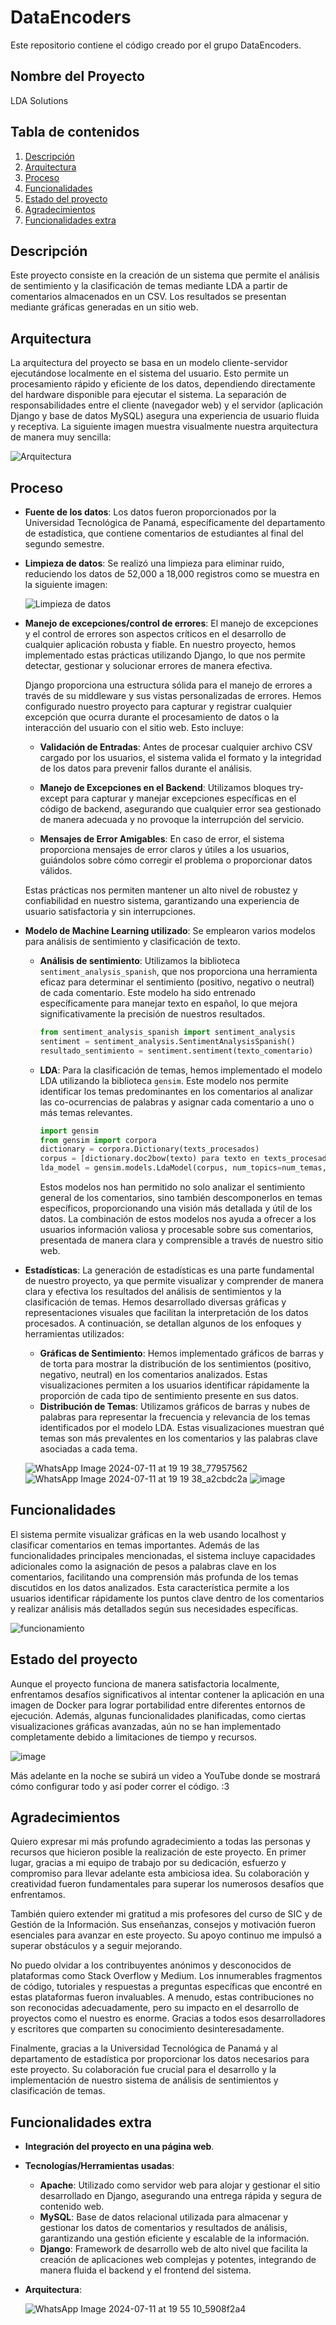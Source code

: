 # DataEncoders

Este repositorio contiene el código creado por el grupo DataEncoders.

## Nombre del Proyecto

LDA Solutions

## Tabla de contenidos

1. [Descripción](#descripción)
2. [Arquitectura](#arquitectura)
3. [Proceso](#proceso)
4. [Funcionalidades](#funcionalidades)
5. [Estado del proyecto](#estado-del-proyecto)
6. [Agradecimientos](#agradecimientos)
7. [Funcionalidades extra](#funcionalidades-extra)

## Descripción

Este proyecto consiste en la creación de un sistema que permite el análisis de sentimiento y la clasificación de temas mediante LDA a partir de comentarios almacenados en un CSV. Los resultados se presentan mediante gráficas generadas en un sitio web.

## Arquitectura

La arquitectura del proyecto se basa en un modelo cliente-servidor ejecutándose localmente en el sistema del usuario. Esto permite un procesamiento rápido y eficiente de los datos, dependiendo directamente del hardware disponible para ejecutar el sistema. La separación de responsabilidades entre el cliente (navegador web) y el servidor (aplicación Django y base de datos MySQL) asegura una experiencia de usuario fluida y receptiva. La siguiente imagen muestra visualmente nuestra arquitectura de manera muy sencilla:

![Arquitectura](https://github.com/user-attachments/assets/8e7c42d5-455f-45bd-ad36-3d657248c3c5)

## Proceso

- **Fuente de los datos**: Los datos fueron proporcionados por la Universidad Tecnológica de Panamá, específicamente del departamento de estadística, que contiene comentarios de estudiantes al final del segundo semestre.

- **Limpieza de datos**: Se realizó una limpieza para eliminar ruido, reduciendo los datos de 52,000 a 18,000 registros como se muestra en la siguiente imagen:

  ![Limpieza de datos](https://github.com/user-attachments/assets/50efd0c1-88f7-41a1-abda-ae5ff46516ae)

- **Manejo de excepciones/control de errores**: El manejo de excepciones y el control de errores son aspectos críticos en el desarrollo de cualquier aplicación robusta y fiable. En nuestro proyecto, hemos implementado estas prácticas utilizando Django, lo que nos permite detectar, gestionar y solucionar errores de manera efectiva.

  Django proporciona una estructura sólida para el manejo de errores a través de su middleware y sus vistas personalizadas de errores. Hemos configurado nuestro proyecto para capturar y registrar cualquier excepción que ocurra durante el procesamiento de datos o la interacción del usuario con el sitio web. Esto incluye:

  - **Validación de Entradas**: Antes de procesar cualquier archivo CSV cargado por los usuarios, el sistema valida el formato y la integridad de los datos para prevenir fallos durante el análisis.

  - **Manejo de Excepciones en el Backend**: Utilizamos bloques try-except para capturar y manejar excepciones específicas en el código de backend, asegurando que cualquier error sea gestionado de manera adecuada y no provoque la interrupción del servicio.

  - **Mensajes de Error Amigables**: En caso de error, el sistema proporciona mensajes de error claros y útiles a los usuarios, guiándolos sobre cómo corregir el problema o proporcionar datos válidos.

  Estas prácticas nos permiten mantener un alto nivel de robustez y confiabilidad en nuestro sistema, garantizando una experiencia de usuario satisfactoria y sin interrupciones.

- **Modelo de Machine Learning utilizado**: Se emplearon varios modelos para análisis de sentimiento y clasificación de texto.

  - **Análisis de sentimiento**:
    Utilizamos la biblioteca `sentiment_analysis_spanish`, que nos proporciona una herramienta eficaz para determinar el sentimiento (positivo, negativo o neutral) de cada comentario. Este modelo ha sido entrenado específicamente para manejar texto en español, lo que mejora significativamente la precisión de nuestros resultados.
    ```python
    from sentiment_analysis_spanish import sentiment_analysis
    sentiment = sentiment_analysis.SentimentAnalysisSpanish()
    resultado_sentimiento = sentiment.sentiment(texto_comentario)
    ```

  - **LDA**:
    Para la clasificación de temas, hemos implementado el modelo LDA utilizando la biblioteca `gensim`. Este modelo nos permite identificar los temas predominantes en los comentarios al analizar las co-ocurrencias de palabras y asignar cada comentario a uno o más temas relevantes.
    ```python
    import gensim
    from gensim import corpora
    dictionary = corpora.Dictionary(texts_procesados)
    corpus = [dictionary.doc2bow(texto) para texto en texts_procesados]
    lda_model = gensim.models.LdaModel(corpus, num_topics=num_temas, id2word=dictionary, passes=10)
    ```
    Estos modelos nos han permitido no solo analizar el sentimiento general de los comentarios, sino también descomponerlos en temas específicos, proporcionando una visión más detallada y útil de los datos. La combinación de estos modelos nos ayuda a ofrecer a los usuarios información valiosa y procesable sobre sus comentarios, presentada de manera clara y comprensible a través de nuestro sitio web.

- **Estadísticas**: La generación de estadísticas es una parte fundamental de nuestro proyecto, ya que permite visualizar y comprender de manera clara y efectiva los resultados del análisis de sentimientos y la clasificación de temas. Hemos desarrollado diversas gráficas y representaciones visuales que facilitan la interpretación de los datos procesados. A continuación, se detallan algunos de los enfoques y herramientas utilizados:
  - **Gráficas de Sentimiento**: Hemos implementado gráficos de barras y de torta para mostrar la distribución de los sentimientos (positivo, negativo, neutral) en los comentarios analizados. Estas visualizaciones permiten a los usuarios identificar rápidamente la proporción de cada tipo de sentimiento presente en sus datos.
  - **Distribución de Temas**: Utilizamos gráficos de barras y nubes de palabras para representar la frecuencia y relevancia de los temas identificados por el modelo LDA. Estas visualizaciones muestran qué temas son más prevalentes en los comentarios y las palabras clave asociadas a cada tema.
  
  ![WhatsApp Image 2024-07-11 at 19 19 38_77957562](https://github.com/user-attachments/assets/58aeb8b3-da3f-4a03-b934-89f089a25d8c)
  ![WhatsApp Image 2024-07-11 at 19 19 38_a2cbdc2a](https://github.com/user-attachments/assets/e4476397-2cfe-40cf-80ca-d1c6550f2687)
  ![image](https://github.com/user-attachments/assets/17022ca2-d6ef-4df6-afb9-ece71dc35f82)

## Funcionalidades

El sistema permite visualizar gráficas en la web usando localhost y clasificar comentarios en temas importantes. Además de las funcionalidades principales mencionadas, el sistema incluye capacidades adicionales como la asignación de pesos a palabras clave en los comentarios, facilitando una comprensión más profunda de los temas discutidos en los datos analizados. Esta característica permite a los usuarios identificar rápidamente los puntos clave dentro de los comentarios y realizar análisis más detallados según sus necesidades específicas.

![funcionamiento](https://github.com/user-attachments/assets/25a6dfa4-7a4e-416e-b406-c6e9aa3ef3a1)

## Estado del proyecto

Aunque el proyecto funciona de manera satisfactoria localmente, enfrentamos desafíos significativos al intentar contener la aplicación en una imagen de Docker para lograr portabilidad entre diferentes entornos de ejecución. Además, algunas funcionalidades planificadas, como ciertas visualizaciones gráficas avanzadas, aún no se han implementado completamente debido a limitaciones de tiempo y recursos.

![image](https://github.com/user-attachments/assets/ee680024-d7b7-4f4c-873a-0f0fa661b25f)

Más adelante en la noche se subirá un video a YouTube donde se mostrará cómo configurar todo y así poder correr el código. :3

## Agradecimientos

Quiero expresar mi más profundo agradecimiento a todas las personas y recursos que hicieron posible la realización de este proyecto. En primer lugar, gracias a mi equipo de trabajo por su dedicación, esfuerzo y compromiso para llevar adelante esta ambiciosa idea. Su colaboración y creatividad fueron fundamentales para superar los numerosos desafíos que enfrentamos.

También quiero extender mi gratitud a mis profesores del curso de SIC y de Gestión de la Información. Sus enseñanzas, consejos y motivación fueron esenciales para avanzar en este proyecto. Su apoyo continuo me impulsó a superar obstáculos y a seguir mejorando.

No puedo olvidar a los contribuyentes anónimos y desconocidos de plataformas como Stack Overflow y Medium. Los innumerables fragmentos de código, tutoriales y respuestas a preguntas específicas que encontré en estas plataformas fueron invaluables. A menudo, estas contribuciones no son reconocidas adecuadamente, pero su impacto en el desarrollo de proyectos como el nuestro es enorme. Gracias a todos esos desarrolladores y escritores que comparten su conocimiento desinteresadamente.

Finalmente, gracias a la Universidad Tecnológica de Panamá y al departamento de estadística por proporcionar los datos necesarios para este proyecto. Su colaboración fue crucial para el desarrollo y la implementación de nuestro sistema de análisis de sentimientos y clasificación de temas.

## Funcionalidades extra

- **Integración del proyecto en una página web**.
- **Tecnologías/Herramientas usadas**:
  - **Apache**: Utilizado como servidor web para alojar y gestionar el sitio desarrollado en Django, asegurando una entrega rápida y segura de contenido web.
  - **MySQL**: Base de datos relacional utilizada para almacenar y gestionar los datos de comentarios y resultados de análisis, garantizando una gestión eficiente y escalable de la información.
  - **Django**: Framework de desarrollo web de alto nivel que facilita la creación de aplicaciones web complejas y potentes, integrando de manera fluida el backend y el frontend del sistema.
  
- **Arquitectura**:

  ![WhatsApp Image 2024-07-11 at 19 55 10_5908f2a4](https://github.com/user-attachments/assets/f84c7eba-fabf-4c50-a4ce-b6959de280be)
